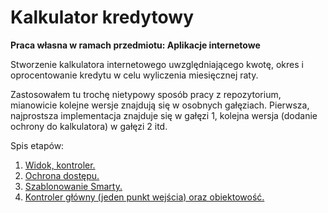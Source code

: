 # **Kalkulator kredytowy**

**Praca własna w ramach przedmiotu: Aplikacje internetowe<br/>**

Stworzenie kalkulatora internetowego uwzględniającego kwotę, okres i oprocentowanie kredytu w celu wyliczenia miesięcznej raty.

Zastosowałem tu trochę nietypowy sposób pracy z repozytorium, mianowicie kolejne wersje znajdują się w osobnych gałęziach. 
Pierwsza, najprostsza implementacja znajduje się w gałęzi 1, kolejna wersja (dodanie ochrony do kalkulatora) w gałęzi 2 itd.

Spis etapów:

1. [Widok, kontroler.](https://github.com/kamilponikwia/AI/tree/step-1) 
2. [Ochrona dostępu.](https://github.com/kamilponikwia/AI/tree/step-2) 
3. [Szablonowanie Smarty.](https://github.com/kamilponikwia/AI/tree/step-3)
4. [Kontroler główny (jeden punkt wejścia) oraz obiektowość.](https://github.com/kamilponikwia/AI/tree/step-4)